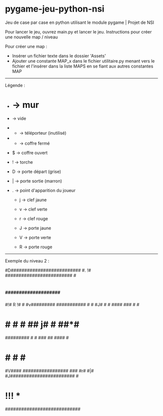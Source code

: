 # pygame-jeu-python-nsi

Jeu de case par case en python utilisant le module pygame | Projet de NSI

Pour lancer le jeu, ouvrez main.py et lancer le jeu.
Instructions pour créer une nouvelle map / niveau

Pour créer une map :
- Insérer un fichier texte dans le dossier 'Assets'
- Ajouter une constante MAP_x dans le fichier utilitaire.py menant vers
  le fichier et l'insérer dans la liste MAPS en se fiant aux autres constantes MAP

---------------------------------------------------------------------------------------------------
Légende :
- # -> mur
-   -> vide
- + -> téléporteur (inutilisé)
- * -> coffre fermé
- $ -> coffre ouvert
- ! -> torche
- D -> porte départ (grise)
- | -> porte sortie (marron)
- . -> point d'apparition du joueur

    - j -> clef jaune
    - v -> clef verte
    - r -> clef rouge

    - J -> porte jaune
    - V -> porte verte
    - R -> porte rouge

---------------------------------------------------------------------------------------------------
Exemple du niveau 2  :

#D##########################
#.                        !#
#########################  #
#                          #
##### #################### #
#!#                   R !# #
#v######### ###########  # #
#J#   #   #   ####   ### # #
#   #   # # ## j#  #  ##*# #
######### # #  ### ## #### #
#           #       #    # #
#V#### ################# ###
#r#                      #|#
#J######################## #
#           !!!            *
############################
